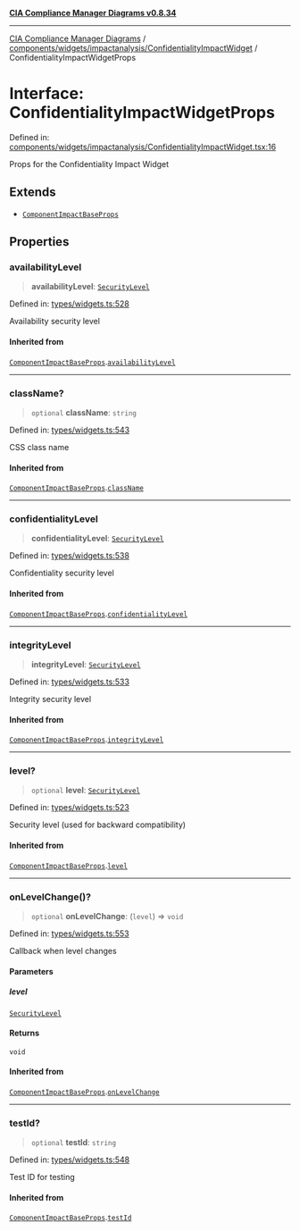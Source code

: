 [**CIA Compliance Manager Diagrams v0.8.34**](../../../../../README.md)

***

[CIA Compliance Manager Diagrams](../../../../../modules.md) / [components/widgets/impactanalysis/ConfidentialityImpactWidget](../README.md) / ConfidentialityImpactWidgetProps

# Interface: ConfidentialityImpactWidgetProps

Defined in: [components/widgets/impactanalysis/ConfidentialityImpactWidget.tsx:16](https://github.com/Hack23/cia-compliance-manager/blob/a33140701dae02a85d2f0d957645dda4d2c4da41/src/components/widgets/impactanalysis/ConfidentialityImpactWidget.tsx#L16)

Props for the Confidentiality Impact Widget

## Extends

- [`ComponentImpactBaseProps`](../../../../../types/widgets/interfaces/ComponentImpactBaseProps.md)

## Properties

### availabilityLevel

> **availabilityLevel**: [`SecurityLevel`](../../../../../types/cia/type-aliases/SecurityLevel.md)

Defined in: [types/widgets.ts:528](https://github.com/Hack23/cia-compliance-manager/blob/a33140701dae02a85d2f0d957645dda4d2c4da41/src/types/widgets.ts#L528)

Availability security level

#### Inherited from

[`ComponentImpactBaseProps`](../../../../../types/widgets/interfaces/ComponentImpactBaseProps.md).[`availabilityLevel`](../../../../../types/widgets/interfaces/ComponentImpactBaseProps.md#availabilitylevel)

***

### className?

> `optional` **className**: `string`

Defined in: [types/widgets.ts:543](https://github.com/Hack23/cia-compliance-manager/blob/a33140701dae02a85d2f0d957645dda4d2c4da41/src/types/widgets.ts#L543)

CSS class name

#### Inherited from

[`ComponentImpactBaseProps`](../../../../../types/widgets/interfaces/ComponentImpactBaseProps.md).[`className`](../../../../../types/widgets/interfaces/ComponentImpactBaseProps.md#classname)

***

### confidentialityLevel

> **confidentialityLevel**: [`SecurityLevel`](../../../../../types/cia/type-aliases/SecurityLevel.md)

Defined in: [types/widgets.ts:538](https://github.com/Hack23/cia-compliance-manager/blob/a33140701dae02a85d2f0d957645dda4d2c4da41/src/types/widgets.ts#L538)

Confidentiality security level

#### Inherited from

[`ComponentImpactBaseProps`](../../../../../types/widgets/interfaces/ComponentImpactBaseProps.md).[`confidentialityLevel`](../../../../../types/widgets/interfaces/ComponentImpactBaseProps.md#confidentialitylevel)

***

### integrityLevel

> **integrityLevel**: [`SecurityLevel`](../../../../../types/cia/type-aliases/SecurityLevel.md)

Defined in: [types/widgets.ts:533](https://github.com/Hack23/cia-compliance-manager/blob/a33140701dae02a85d2f0d957645dda4d2c4da41/src/types/widgets.ts#L533)

Integrity security level

#### Inherited from

[`ComponentImpactBaseProps`](../../../../../types/widgets/interfaces/ComponentImpactBaseProps.md).[`integrityLevel`](../../../../../types/widgets/interfaces/ComponentImpactBaseProps.md#integritylevel)

***

### level?

> `optional` **level**: [`SecurityLevel`](../../../../../types/cia/type-aliases/SecurityLevel.md)

Defined in: [types/widgets.ts:523](https://github.com/Hack23/cia-compliance-manager/blob/a33140701dae02a85d2f0d957645dda4d2c4da41/src/types/widgets.ts#L523)

Security level (used for backward compatibility)

#### Inherited from

[`ComponentImpactBaseProps`](../../../../../types/widgets/interfaces/ComponentImpactBaseProps.md).[`level`](../../../../../types/widgets/interfaces/ComponentImpactBaseProps.md#level)

***

### onLevelChange()?

> `optional` **onLevelChange**: (`level`) => `void`

Defined in: [types/widgets.ts:553](https://github.com/Hack23/cia-compliance-manager/blob/a33140701dae02a85d2f0d957645dda4d2c4da41/src/types/widgets.ts#L553)

Callback when level changes

#### Parameters

##### level

[`SecurityLevel`](../../../../../types/cia/type-aliases/SecurityLevel.md)

#### Returns

`void`

#### Inherited from

[`ComponentImpactBaseProps`](../../../../../types/widgets/interfaces/ComponentImpactBaseProps.md).[`onLevelChange`](../../../../../types/widgets/interfaces/ComponentImpactBaseProps.md#onlevelchange)

***

### testId?

> `optional` **testId**: `string`

Defined in: [types/widgets.ts:548](https://github.com/Hack23/cia-compliance-manager/blob/a33140701dae02a85d2f0d957645dda4d2c4da41/src/types/widgets.ts#L548)

Test ID for testing

#### Inherited from

[`ComponentImpactBaseProps`](../../../../../types/widgets/interfaces/ComponentImpactBaseProps.md).[`testId`](../../../../../types/widgets/interfaces/ComponentImpactBaseProps.md#testid)
